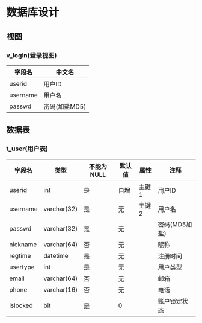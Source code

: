 # 数据库设计

## 视图

### v_login(登录视图)

| 字段名   | 中文名        |
| -------- | ------------- |
| userid   | 用户ID        |
| username | 用户名        |
| passwd   | 密码(加盐MD5) |

## 数据表

### t_user(用户表)

| 字段名   | 类型        | 不能为NULL | 默认值 | 属性  | 注释          |
| -------- | ----------- | ---------- | ------ | ----- | ------------- |
| userid   | int         | 是         | 自增   | 主键1 | 用户ID        |
| username | varchar(32) | 是         | 无     | 主键2 | 用户名        |
| passwd   | varchar(32) | 是         | 无     |       | 密码(MD5加盐) |
| nickname | varchar(64) | 否         | 无     |       | 昵称          |
| regtime  | datetime    | 是         | 无     |       | 注册时间      |
| usertype | int         | 是         | 无     |       | 用户类型      |
| email    | varchar(64) | 否         | 无     |       | 邮箱          |
| phone    | varchar(16) | 否         | 无     |       | 电话          |
| islocked | bit         | 是         | 0      |       | 账户锁定状态  |





